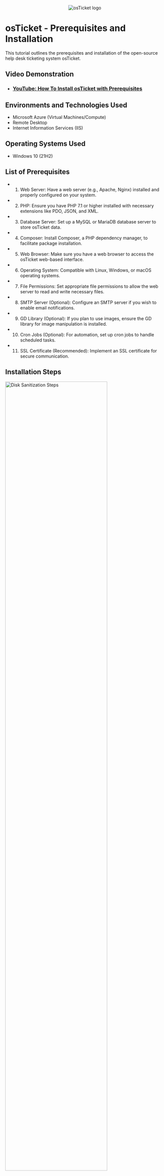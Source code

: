 <p align="center">
<img src="https://i.imgur.com/Clzj7Xs.png" alt="osTicket logo"/>
</p>

<h1>osTicket - Prerequisites and Installation</h1>
This tutorial outlines the prerequisites and installation of the open-source help desk ticketing system osTicket.<br />


<h2>Video Demonstration</h2>

- ### [YouTube: How To Install osTicket with Prerequisites](https://www.youtube.com)

<h2>Environments and Technologies Used</h2>

- Microsoft Azure (Virtual Machines/Compute)
- Remote Desktop
- Internet Information Services (IIS)

<h2>Operating Systems Used </h2>

- Windows 10</b> (21H2)

<h2>List of Prerequisites</h2>

- 1. Web Server: Have a web server (e.g., Apache, Nginx) installed and properly configured on your system.
- 2. PHP: Ensure you have PHP 7.1 or higher installed with necessary extensions like PDO, JSON, and XML.
- 3. Database Server: Set up a MySQL or MariaDB database server to store osTicket data.
- 4. Composer: Install Composer, a PHP dependency manager, to facilitate package installation.
- 5. Web Browser: Make sure you have a web browser to access the osTicket web-based interface.
- 6. Operating System: Compatible with Linux, Windows, or macOS operating systems.
- 7. File Permissions: Set appropriate file permissions to allow the web server to read and write necessary files.
- 8. SMTP Server (Optional): Configure an SMTP server if you wish to enable email notifications.
- 9. GD Library (Optional): If you plan to use images, ensure the GD library for image manipulation is installed.
- 10. Cron Jobs (Optional): For automation, set up cron jobs to handle scheduled tasks.
- 11. SSL Certificate (Recommended): Implement an SSL certificate for secure communication.
<h2>Installation Steps</h2>

<p>
<img src="https://i.imgur.com/DJmEXEB.png" height="80%" width="80%" alt="Disk Sanitization Steps"/>
</p>
<p>
step 1.  Download osTicket
Download the osTicket ZIP from the official repository or use Git:
</p>
<br />

<p>
<img ![image](https://github.com/Guled26/osticket-prereqs/assets/140678217/f162efd9-0ce6-4bee-b573-c327cee33774)
/>
</p>
<p>
Lorem ipsum dolor sit amet, consectetur adipiscing elit, sed do eiusmod tempor incididunt ut labore et dolore magna aliqua. Ut enim ad minim veniam, quis nostrud exercitation ullamco laboris nisi ut aliquip ex ea commodo consequat. Duis aute irure dolor in reprehenderit in voluptate velit esse cillum dolore eu fugiat nulla pariatur.
</p>
<br />

<p>
<img src="https://i.imgur.com/DJmEXEB.png" height="80%" width="80%" alt="Disk Sanitization Steps"/>
</p>
<p>
Lorem ipsum dolor sit amet, consectetur adipiscing elit, sed do eiusmod tempor incididunt ut labore et dolore magna aliqua. Ut enim ad minim veniam, quis nostrud exercitation ullamco laboris nisi ut aliquip ex ea commodo consequat. Duis aute irure dolor in reprehenderit in voluptate velit esse cillum dolore eu fugiat nulla pariatur.
</p>
<br />
